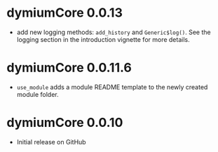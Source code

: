 # dymiumCore 0.0.13

- add new logging methods: `add_history` and `Generic$log()`. See the logging section
in the introduction vignette for more details.

# dymiumCore 0.0.11.6
- `use_module` adds a module README template to the newly created module folder. 

# dymiumCore 0.0.10
- Initial release on GitHub


